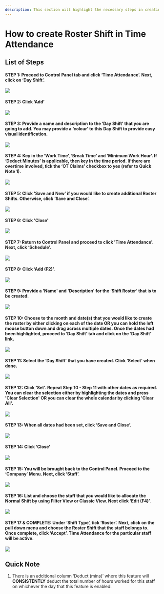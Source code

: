 ```yaml
---
description: This section will highlight the necessary steps in creating a Roster shift
---
```


# How to create Roster Shift in Time Attendance

## List of Steps

#### STEP 1: Proceed to Control Panel tab and click ‘Time Attendance’. Next, click on ‘Day Shift’.

![](../.gitbook/assets/untitled1%20%2817%29.png)



#### STEP 2: Click ‘Add’

![](../.gitbook/assets/untitled2%20%2814%29.png)



#### STEP 3: Provide a name and description to the ‘Day Shift’ that you are going to add. You may provide a ‘colour’ to this Day Shift to provide easy visual identification.

![](../.gitbook/assets/untitled3%20%2821%29.png)



#### STEP 4: Key in the ‘Work Time’, ‘Break Time’ and ‘Minimum Work Hour’. If ‘Deduct Minutes’ is applicable, then key in the time period. If there are overtime involved, tick the ‘OT Claims’ checkbox to yes \(refer to Quick Note 1\). 

![](../.gitbook/assets/untitled4%20%289%29.png)



#### STEP 5: Click 'Save and New' if you would like to create additional Roster Shifts. Otherwise, click ‘Save and Close’.

![](../.gitbook/assets/untitled5.png)



#### STEP 6: Click 'Close'

![](../.gitbook/assets/untitled6%20%286%29.png)



#### STEP 7: Return to Control Panel and proceed to click 'Time Attendance'. Next, click ‘Schedule’.

![](../.gitbook/assets/untitled7%20%282%29.png)



#### STEP 8: Click ‘Add \(F2\)’.

![](../.gitbook/assets/untitled8%20%284%29.png)



#### STEP 9: Provide a 'Name' and 'Description' for the ‘Shift Roster’ that is to be created.

![](../.gitbook/assets/untitled9%20%285%29.png)



#### STEP 10: Choose to the month and date\(s\) that you would like to create the roster by either clicking on each of the date OR you can hold the left mouse button down and drag across multiple dates. Once the dates had been highlighted, proceed to ‘Day Shift’ tab and click on the ‘Day Shift’ link.

![](../.gitbook/assets/untitled10%20%285%29.png)



#### STEP 11: Select the ‘Day Shift’ that you have created. Click ‘Select’ when done. 

![](../.gitbook/assets/untitled11%20%2810%29.png)



#### STEP 12: Click 'Set'. Repeat Step 10 - Step 11 with other dates as required. You can clear the selection either by highlighting the dates and press 'Clear Selection' OR you can clear the whole calendar by clicking 'Clear All'. 

![](../.gitbook/assets/untitled12%20%285%29.png)



#### STEP 13: When all dates had been set, click ‘Save and Close’.

![](../.gitbook/assets/untitled13%20%283%29.png)



#### STEP 14: Click ‘Close’

![](../.gitbook/assets/untitled14%20%283%29.png)



#### STEP 15: You will be brought back to the Control Panel. Proceed to the ‘Company’ Menu. Next, click ‘Staff’.

![](../.gitbook/assets/untitled15%20%282%29.png)



#### STEP 16: List and choose the staff that you would like to allocate the Normal Shift by using Filter View or Classic View. Next click ‘Edit \(F4\)’.

![](../.gitbook/assets/untitled16%20%283%29.png)



#### STEP 17 & COMPLETE: Under ‘Shift Type’, tick ‘Roster’. Next, click on the pull down menu and choose the Roster Shift that the staff belongs to. Once complete, click ‘Accept’. Time Attendance for the particular staff will be active.

![](../.gitbook/assets/untitled17%20%282%29.png)

## Quick Note

1. There is an additional column ‘Deduct \(mins\)’ where this feature will **CONSISTENTLY** deduct the total number of hours worked for this staff on whichever the day that this feature is enabled.

